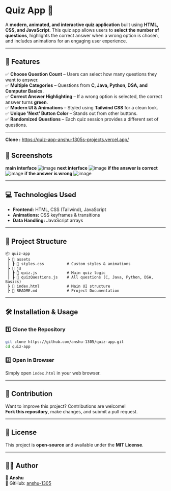 # **Quiz App 🎯**  

A **modern, animated, and interactive quiz application** built using **HTML, CSS, and JavaScript**. This quiz app allows users to **select the number of questions**, highlights the correct answer when a wrong option is chosen, and includes animations for an engaging user experience.  

---

## **🚀 Features**  
✅ **Choose Question Count** – Users can select how many questions they want to answer.  
✅ **Multiple Categories** – Questions from **C, Java, Python, DSA, and Computer Basics**.  
✅ **Correct Answer Highlighting** – If a wrong option is selected, the correct answer turns **green**.  
✅ **Modern UI & Animations** – Styled using **Tailwind CSS** for a clean look.  
✅ **Unique 'Next' Button Color** – Stands out from other buttons.  
✅ **Randomized Questions** – Each quiz session provides a different set of questions.  

---
**Clone :** https://quiz-app-anshu-1305s-projects.vercel.app/
## **📸 Screenshots**  
**main interface**
![image](https://github.com/user-attachments/assets/90bc97df-1e6f-49c8-9fba-9d2b83a91f54)
**next interface**
![image](https://github.com/user-attachments/assets/3a40256f-e623-4efd-8de0-301fce2c3aad)
**if the answer is correct**
![image](https://github.com/user-attachments/assets/7b201ca3-9ac0-4f1f-93dd-960b1a9ccc62)
**if the answer is wrong**
![image](https://github.com/user-attachments/assets/d2257099-762d-498f-8e65-c41d5b185f72)


---

## **💻 Technologies Used**  
- **Frontend:** HTML, CSS (Tailwind), JavaScript  
- **Animations:** CSS keyframes & transitions  
- **Data Handling:** JavaScript arrays  

---

## **📂 Project Structure**  
```
📦 quiz-app  
 ┣ 📂 assets  
 ┃ ┣ 📜 styles.css          # Custom styles & animations  
 ┣ 📂 js  
 ┃ ┣ 📜 quiz.js             # Main quiz logic  
 ┃ ┣ 📜 quizQuestions.js    # All questions (C, Java, Python, DSA, Basics)  
 ┣ 📜 index.html            # Main UI structure  
 ┣ 📜 README.md             # Project Documentation  
```

---

## **🛠️ Installation & Usage**  
### **1️⃣ Clone the Repository**  
```sh
git clone https://github.com/anshu-1305/quiz-app.git
cd quiz-app
```

### **2️⃣ Open in Browser**  
Simply open `index.html` in your web browser.

---

## **📌 Contribution**  
Want to improve this project? Contributions are welcome!  
**Fork this repository**, make changes, and submit a pull request.

---

## **📜 License**  
This project is **open-source** and available under the **MIT License**.

---

## **👨‍💻 Author**  
👤 **Anshu**  
📌 GitHub: [anshu-1305](https://github.com/anshu-1305)  
